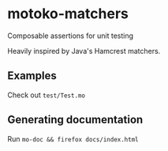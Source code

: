 # motoko-matchers

Composable assertions for unit testing

Heavily inspired by Java's Hamcrest matchers.

## Examples
Check out `test/Test.mo`

## Generating documentation
Run `mo-doc && firefox docs/index.html`
